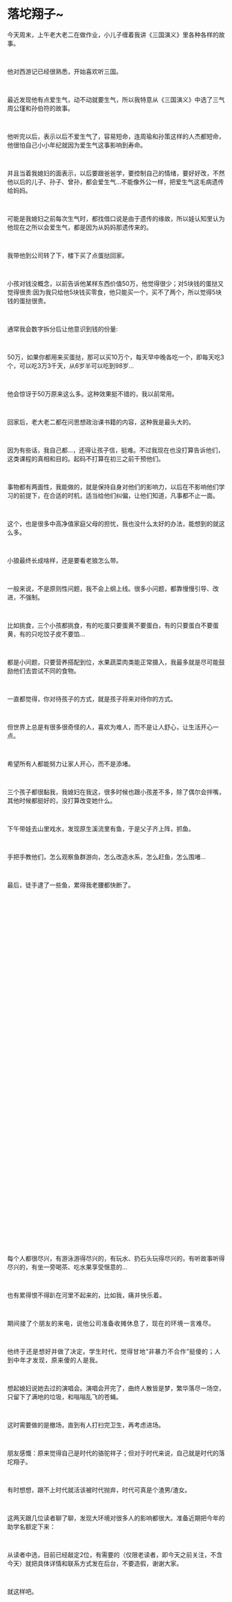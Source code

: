 # 落坨翔子~

<p style="visibility: visible;">今天周末，上午老大老二在做作业，小儿子缠着我讲《三国演义》里各种各样的故事。</p><p style="visibility: visible;"><br style="visibility: visible;"></p><p style="visibility: visible;">他对西游记已经很熟悉，开始喜欢听三国。</p><p style="visibility: visible;"><br style="visibility: visible;"></p><p style="visibility: visible;">最近发现他有点爱生气，动不动就要生气，所以我特意从《三国演义》中选了三气周公瑾和孙伯符的故事。</p><p style="visibility: visible;"><br style="visibility: visible;"></p><p style="visibility: visible;">他听完以后，表示以后不爱生气了，容易短命，连周瑜和孙策这样的人杰都短命，他很怕自己小小年纪就因为爱生气这事影响到寿命。</p><p style="visibility: visible;"><br style="visibility: visible;"></p><p style="visibility: visible;">并且当着我媳妇的面表示，以后要跟爸爸学，要控制自己的情绪，要好好改，不然他以后的儿子、孙子、曾孙，都会爱生气…不能像外公一样，把爱生气这毛病遗传给妈妈。</p><p style="visibility: visible;"><br style="visibility: visible;"></p><p style="visibility: visible;">可能是我媳妇之前每次生气时，都找借口说是由于遗传的缘故，所以娃认知里认为他现在之所以会爱生气，都是因为从妈妈那遗传来的。</p><p style="visibility: visible;"><br style="visibility: visible;"></p><p style="visibility: visible;">我带他到公司转了下，楼下买了点蛋挞回家。</p><p style="visibility: visible;"><br style="visibility: visible;"></p><p style="visibility: visible;">小孩对钱没概念，以前告诉他某样东西价值50万，他觉得很少；对5块钱的蛋挞又觉得很贵:因为我只给他5块钱买零食，他只能买一个，买不了两个，所以觉得5块钱的蛋挞很贵。</p><p style="visibility: visible;"><br style="visibility: visible;"></p><p style="visibility: visible;">通常我会数字拆分后让他意识到钱的份量:</p><p style="visibility: visible;"><br style="visibility: visible;"></p><p style="visibility: visible;">50万，如果你都用来买蛋挞，那可以买10万个，每天早中晚各吃一个，即每天吃3个，可以吃3万3千天，从6岁半可以吃到98岁…</p><p style="visibility: visible;"><br style="visibility: visible;"></p><p style="visibility: visible;">他会惊讶于50万原来这么多。这种效果挺不错的，我以前常用。</p><p style="visibility: visible;"><br style="visibility: visible;"></p><p style="visibility: visible;">回家后，老大老二都在问思想政治课书籍的内容，这种我是最头大的。</p><p style="visibility: visible;"><br style="visibility: visible;"></p><p style="visibility: visible;">因为有些话，我自己都...，还得让孩子信，挺难。不过我现在也没打算告诉他们，这类课程的真相和目的。起码不打算在初三之前干预他们。</p><p style="visibility: visible;"><br style="visibility: visible;"></p><p style="visibility: visible;">事物都有两面性，我能做的，就是保持自身对他们的影响力，以后在不影响他们学习的前提下，在合适的时机，适当给他们纠偏，让他们知道，凡事都不止一面。</p><p style="visibility: visible;"><br style="visibility: visible;"></p><p style="visibility: visible;">这个，也是很多中高净值家庭父母的担忧，我也没什么太好的办法，能想到的就这么多。</p><p style="visibility: visible;"><br style="visibility: visible;"></p><p style="visibility: visible;">小狼最终长成啥样，还是要看老狼怎么带。</p><p><br></p><p>一般来说，不是原则性问题，我不会上纲上线。很多小问题，都靠慢慢引导、改进，不强制。</p><p><br></p><p>比如挑食，三个小孩都挑食，有的吃蛋只要蛋黄不要蛋白，有的只要蛋白不要蛋黄，有的只吃饺子皮不要馅…</p><p><br></p><p>都是小问题，只要营养搭配到位，水果蔬菜肉类能正常摄入，我最多就是尽可能鼓励他们去尝试不同的食物。</p><p><br></p><p>一直都觉得，你对待孩子的方式，就是孩子将来对待你的方式。</p><p><br></p><p>但世界上总是有很多很奇怪的人，喜欢为难人，而不是让人舒心，让生活开心一点。</p><p><br></p><p>希望所有人都能努力让家人开心，而不是添堵。</p><p><br></p><p>三个孩子都很黏我，我媳妇在我这，很多时候也跟小孩差不多，除了偶尔会拌嘴，其他时候都挺好的，没打算改变她什么。</p><p><br></p><p>下午带娃去山里戏水，发现原生溪流里有鱼，于是父子齐上阵，抓鱼。</p><p><br></p><p>手把手教他们，怎么观察鱼群游向，怎么改造水系，怎么赶鱼，怎么围堵…</p><p><br></p><p>最后，徒手逮了一些鱼，累得我老腰都快断了。</p><p><br></p><section><section style="display: inline-block;"><img class="rich_pages wxw-img js_img_placeholder wx_img_placeholder" data-ratio="1.112037037037037" data-src="https://mmbiz.qpic.cn/mmbiz_jpg/OywhRh06vTlib4icmCQum3DFtwvA84rQicicMFyg7gBWzhCiclMeUibQ7SO0Zjnia1XOpWpDUNFIeSBCt5Wa79vYXuXog/640?wx_fmt=jpeg" data-type="jpg" data-w="1080" data-original-style="null" data-index="1" src="data:image/svg+xml,%3C%3Fxml version='1.0' encoding='UTF-8'%3F%3E%3Csvg width='1px' height='1px' viewBox='0 0 1 1' version='1.1' xmlns='http://www.w3.org/2000/svg' xmlns:xlink='http://www.w3.org/1999/xlink'%3E%3Ctitle%3E%3C/title%3E%3Cg stroke='none' stroke-width='1' fill='none' fill-rule='evenodd' fill-opacity='0'%3E%3Cg transform='translate(-249.000000, -126.000000)' fill='%23FFFFFF'%3E%3Crect x='249' y='126' width='1' height='1'%3E%3C/rect%3E%3C/g%3E%3C/g%3E%3C/svg%3E" _width="677px" style="width: 677px !important; height: 752.849px !important;" alt="图片"></section></section><p><br></p><p>每个人都很尽兴，有游泳游得尽兴的，有玩水、扔石头玩得尽兴的，有听故事听得尽兴的，有坐一旁喝茶、吃水果享受惬意的…</p><p><br></p><p>也有累得恨不得趴在河里不起来的，比如我，<span style="background-color: transparent;letter-spacing: 0.034em;caret-color: var(--weui-BRAND);">痛并快乐着。</span></p><p><span style="background-color: transparent;letter-spacing: 0.034em;caret-color: var(--weui-BRAND);"><br></span></p><p><span style="letter-spacing: 0.578px;">期间接了个朋友的来电，说他公司准备收摊休息了，现在的环境一言难尽。</span></p><p><span style="letter-spacing: 0.578px;"><br></span></p><p><span style="letter-spacing: 0.578px;">他终于还是想好并做了决定。学生时代，觉得甘地“非暴力不合作”挺傻的；人到中年才发现，原来傻的人是我。</span></p><p><br></p><p>想起媳妇说她去过的演唱会。演唱会开完了，曲终人散皆是梦，繁华落尽一场空，只留下了满地的垃圾，和嗡嗡乱飞的苍蝇。</p><p><br></p><p>这时需要做的是撤场，直到有人打扫完卫生，再考虑进场。</p><p><br></p><p>朋友感慨：原来觉得自己是时代的骆驼祥子；但对于时代来说，自己就是时代的落坨翔子。</p><p><br></p><p>有时想想，跟不上时代就活该被时代抛弃，时代可真是个渣男/渣女。</p><p><br></p><p>这两天跟几位读者聊了聊，发现大环境对很多人的影响都很大。准备近期把今年的助学名额定下来：</p><p><br></p><p>从读者中选，目前已经敲定2位，有需要的（仅限老读者，即今天之前关注，不含今天）就把具体详情和联系方式发在后台，不要造假，谢谢大家。<br></p><p><br></p><p>就这样吧。</p><p style="display: none;"><mp-style-type data-value="10000"></mp-style-type></p>
